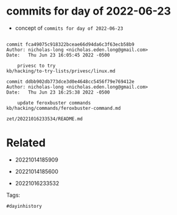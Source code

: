 # commits for day of 2022-06-23

- concept of `commits for day of 2022-06-23`

```

commit fca49075c918322bceae66d94da6c3f63ecb58b9
Author: nicholas-long <nicholas.eden.long@gmail.com>
Date:   Thu Jun 23 16:05:45 2022 -0500

    privesc to try
kb/hacking/to-try-lists/privesc/linux.md

commit ddbb902db773dce3d0e4648cc5456f79e769412e
Author: nicholas-long <nicholas.eden.long@gmail.com>
Date:   Thu Jun 23 16:25:38 2022 -0500

    update feroxbuster commands
kb/hacking/commands/feroxbuster-command.md
```

` zet/20221016233534/README.md `

# Related

- 20221014185909

- 20221014185600

- 20221016233532

Tags:

    #dayinhistory
